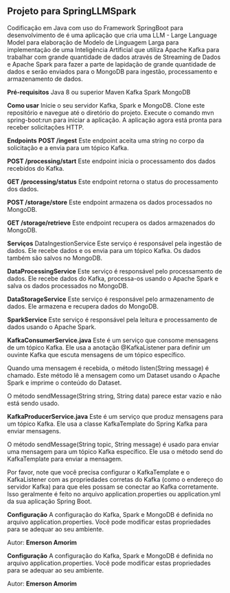 ## Projeto para SpringLLMSpark 
Codificação em Java com uso do Framework SpringBoot para desenvolvimento de é uma aplicação que cria uma LLM - Large Language Model para elaboração de Modelo de Linguagem Larga para implementação de uma Inteligência Artificial que utiliza Apache Kafka para trabalhar com grande quantidade de dados através de Streaming de Dados e Apache Spark para fazer a parte de lapidação de grande quantidade de dados e serão enviados para o MongoDB para ingestão, processamento e armazenamento de dados.

**Pré-requisitos**
Java 8 ou superior
Maven
Kafka
Spark
MongoDB

**Como usar**
Inicie o seu servidor Kafka, Spark e MongoDB.
Clone este repositório e navegue até o diretório do projeto.
Execute o comando mvn spring-boot:run para iniciar a aplicação.
A aplicação agora está pronta para receber solicitações HTTP.

**Endpoints**
**POST /ingest**
Este endpoint aceita uma string no corpo da solicitação e a envia para um tópico Kafka.

**POST /processing/start**
Este endpoint inicia o processamento dos dados recebidos do Kafka.

**GET /processing/status**
Este endpoint retorna o status do processamento dos dados.

**POST /storage/store**
Este endpoint armazena os dados processados no MongoDB.

**GET /storage/retrieve**
Este endpoint recupera os dados armazenados do MongoDB.

**Serviços**
DataIngestionService
Este serviço é responsável pela ingestão de dados. Ele recebe dados e os envia para um tópico Kafka. Os dados também são salvos no MongoDB.

**DataProcessingService**
Este serviço é responsável pelo processamento de dados. Ele recebe dados do Kafka, processa-os usando o Apache Spark e salva os dados processados no MongoDB.

**DataStorageService**
Este serviço é responsável pelo armazenamento de dados. Ele armazena e recupera dados do MongoDB.

**SparkService**
Este serviço é responsável pela leitura e processamento de dados usando o Apache Spark.

**KafkaConsumerService.java**
Este é um serviço que consome mensagens de um tópico Kafka. Ele usa a anotação @KafkaListener para definir um ouvinte Kafka que escuta mensagens de um tópico específico.

Quando uma mensagem é recebida, o método listen(String message) é chamado. Este método lê a mensagem como um Dataset<Row> usando o Apache Spark e imprime o conteúdo do Dataset.

O método sendMessage(String string, String data) parece estar vazio e não está sendo usado.

**KafkaProducerService.java**
Este é um serviço que produz mensagens para um tópico Kafka. Ele usa a classe KafkaTemplate do Spring Kafka para enviar mensagens.

O método sendMessage(String topic, String message) é usado para enviar uma mensagem para um tópico Kafka específico. Ele usa o método send do KafkaTemplate para enviar a mensagem.

Por favor, note que você precisa configurar o KafkaTemplate e o KafkaListener com as propriedades corretas do Kafka (como o endereço do servidor Kafka) para que eles possam se conectar ao Kafka corretamente. Isso geralmente é feito no arquivo application.properties ou application.yml da sua aplicação Spring Boot.

**Configuração**
A configuração do Kafka, Spark e MongoDB é definida no arquivo application.properties. Você pode modificar estas propriedades para se adequar ao seu ambiente.

Autor:
**Emerson Amorim**

**Configuração**
A configuração do Kafka, Spark e MongoDB é definida no arquivo application.properties. Você pode modificar estas propriedades para se adequar ao seu ambiente.

Autor:
**Emerson Amorim**
